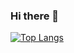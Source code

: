 ### Hi there 👋


[![Top Langs](https://github-readme-stats.vercel.app/api/top-langs/?username=empty-codes&layout=pie)](https://github.com/anuraghazra/github-readme-stats)
<!--
**empty-codes/empty-codes** is a ✨ _special_ ✨ repository because its `README.md` (this file) appears on your GitHub profile.

Here are some ideas to get you started:

- 🔭 I’m currently working on ...
- 🌱 I’m currently learning ...
- 👯 I’m looking to collaborate on ...
- 🤔 I’m looking for help with ...
- 💬 Ask me about ...
- 📫 How to reach me: ...
- 😄 Pronouns: ...
- ⚡ Fun fact: ...
-->
